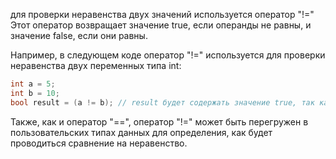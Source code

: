 для проверки неравенства двух значений используется оператор "!="
Этот оператор возвращает значение true, 
если операнды не равны, 
и значение false, если они равны.

Например, в следующем коде оператор "!=" 
используется для проверки неравенства двух переменных типа int:
```csharp
int a = 5;
int b = 10;
bool result = (a != b); // result будет содержать значение true, так как a и b не равны
```

Также, как и оператор "==", 
оператор "!=" может быть перегружен 
в пользовательских типах данных для определения, 
как будет проводиться сравнение на неравенство.




